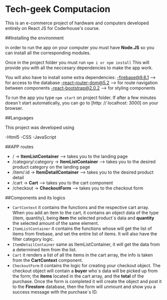 # Tech-geek Computacion 
This is an e-commerce project of hardware and computers developed entirely on React JS for Coderhouse's course.

##Installing the environment

in order to run the app on your computer you must have **Node.JS** so you can install all the corresponding modules.

Once in the project folder you must run `npm i or npm install` 
This will provide you with all the neccesary dependencies to make the app work.

You will also have to install some extra dependencies:
-firebase@9.6.1 --> for access to the database
-react-router-dom@5.2 --> for route navigation between components
-react-bootstrap@2.0.2 --> for styling components

To run the app you type `npm start` on project folder. If after a few minutes doesn´t start automatically, you can go to [http: // localhost: 3000] on your browser.

##Languages 

This project was developed using

-Html5
-CSS
-JavaScript

##APP routes 

- / -> **ItemListContainer** --> takes you to the landing page
- /category/:category -> **ItemListContainer** --> takes you to the desired product category on the landing page
- /item/:id -> **ItemDetailContainer** --> takes you to the desired product detail
- /cart -> **Cart** --> takes you to the cart component
- /checkout -> **CheckoutForm** --> takes you to the checkout form

##Components and its logics

- `CartContext` it contains the functions and the respective cart array. When you add an item to the cart, it contains an object data of the type {item, quantity}, being **item** the selected product´s data and **quantity** the selected amount of the same element.
- `ItemListContainer` it contains the functions whose will get the list of items from firebase, and set the entire list of items. It will also have the filter category logic.
- `ItemDetailContainer` same as ItemListContainer, it will get the data from a determined item from the list.
- `Cart` it renders a list of all the items in the cart array, the info is taken from the **CartContext** component.
- `CheckoutForm` it contains the logic for creating your checkout object. The checkout object will contain a **buyer** who´s data will be picked up from the form; the **items** located in the cart array, and the **total** of the purchase. Once the form is completed it will create the object and post it to the **Firestore** database, then the form will unmount and show you a success message with the purchase´s ID.


